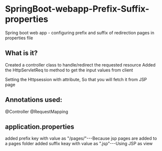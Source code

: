 # SpringBoot-webapp-Prefix-Suffix-properties
Spring boot web app - configuring prefix and suffix of redirection pages in properties file

What is it?
-----------
Created a controller class to handle/redirect the requested resource
Added the HttpServletReq to method to get the input values from client

Setting the Httpsession with attribute, So that you will fetch it from JSP page

Annotations used:
----------------
@Controller
@RequestMapping

application.properties
----------------------
added prefix key with value as "/pages/"---Because jsp pages are added to a pages folder
added suffix keay with value as ".jsp"---Using JSP as view
